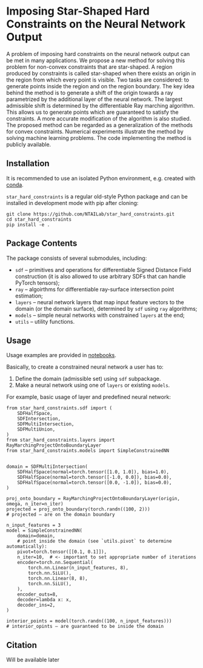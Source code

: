 # Imposing Star-Shaped Hard Constraints on the Neural Network Output

A problem of imposing hard constraints on the neural network output can be met in many applications. We propose a new method for solving this problem for non-convex constraints that are star-shaped. A region produced by constraints is called star-shaped when there exists an origin in the region from which every point is visible. Two tasks are considered: to generate points inside the region and on the region boundary. The key idea behind the method is to generate a shift of the origin towards a ray parametrized by the additional layer of the neural network. The largest admissible shift is determined by the differentiable Ray marching algorithm. This allows us to generate points which are guaranteed to satisfy the constraints. A more accurate modification of the algorithm is also studied. The proposed method can be regarded as a generalization of the methods for convex constraints. Numerical experiments illustrate the method by solving machine learning problems. The code implementing the method is publicly available.

## Installation

It is recommended to use an isolated Python environment, e.g. created with [conda](https://docs.anaconda.com/miniconda/).

`star_hard_constraints` is a regular old-style Python package and can be installed
in development mode with pip after cloning:

```
git clone https://github.com/NTAILab/star_hard_constraints.git
cd star_hard_constraints
pip install -e .
```

## Package Contents

The package consists of several submodules, including:

- `sdf` – primitives and operations for differentiable Signed Distance Field construction (it is also allowed to use arbitrary SDFs that can handle PyTorch tensors);
- `ray` – algoirthms for differentiable ray-surface intersection point estimation;
- `layers` – neural network layers that map input feature vectors to the domain (or the domain surface), determined by `sdf` using `ray` algorithms;
- `models` – simple neural networks with constrained `layers` at the end;
- `utils` – utility functions.


## Usage

Usage examples are provided in [notebooks](notebooks/).

Basically, to create a constrained neural network a user has to:

1. Define the domain (admissible set) using `sdf` subpackage.
2. Make a neural network using one of `layers` or existing `models`.

For example, basic usage of layer and predefined neural network:

```
from star_hard_constraints.sdf import (
    SDFHalfSpace,
    SDFIntersection,
    SDFMultiIntersection,
    SDFMultiUnion,
)
from star_hard_constraints.layers import RayMarchingProjectOntoBoundaryLayer
from star_hard_constraints.models import SimpleConstrainedNN


domain = SDFMultiIntersection(
    SDFHalfSpace(normal=torch.tensor([1.0, 1.0]), bias=1.0),
    SDFHalfSpace(normal=torch.tensor([-1.0, 0.0]), bias=0.0),
    SDFHalfSpace(normal=torch.tensor([0.0, -1.0]), bias=0.0),
)

proj_onto_boundary = RayMarchingProjectOntoBoundaryLayer(origin, omega, n_iter=n_iter)
projected = proj_onto_boundary(torch.randn((100, 2)))
# projected – are on the domain boundary

n_input_features = 3
model = SimpleConstrainedNN(
    domain=domain,
    # point inside the domain (see `utils.pivot` to determine automatically):
    pivot=torch.tensor([[0.1, 0.1]]),
    n_iter=10,  # <- important to set appropriate number of iterations
    encoder=torch.nn.Sequential(
        torch.nn.Linear(n_input_features, 8),
        torch.nn.SiLU(),
        torch.nn.Linear(8, 8),
        torch.nn.SiLU(),
    ),
    encoder_outs=8,
    decoder=lambda x: x,
    decoder_ins=2,
)

interior_points = model(torch.randn((100, n_input_features)))
# interior_opints – are guaranteed to be inside the domain

```

## Citation

Will be available later
